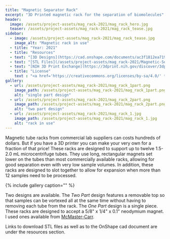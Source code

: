 ```yaml
---
title: "Magnetic Separator Rack"
excerpt: "3D Printed magnetic rack for the separation of biomolecules"
header:
  image: /assets/project-assets/mag_rack-2021/mag_rack_hero.jpg
  teaser: /assets/project-assets/mag_rack-2021/mag_rack_tease.jpg
sidebar:
  - image: /assets/project-assets/mag_rack-2021/mag_rack_tease.jpg
    image_alt: "Magnetic rack in use"
  - title: "Year: 2021"
  - title: "Resources"
  - text: "[3D Designs](https://cad.onshape.com/documents/ac3f1812ea71904c4083b250/w/1948a836c2f0dd5088106535/e/4f14fe601050db7eb86e9182?renderMode=0&uiState=61b3cfdc9eef117eaa159ab7){:target='_blank'}"
  - text: "[STL Files](/assets/project-assets/mag_rack-2021/Magnetic-Separator-Rack.zip)"
  - text: "[NIH 3D Print Exchange](https://3dprint.nih.gov/discover/3dpx-016108){:target='_blank'}"
  - title: "License"
    text : "<a href='https://creativecommons.org/licenses/by-sa/4.0/' target='_blank'><img src='/assets/images/cc-by-sa.png' style='width: 100px;' alt='CC BY-SA' /></a>"
gallery:
  - url: /assets/project-assets/mag_rack-2021/mag_rack_1part.png
    image_path: /assets/project-assets/mag_rack-2021/mag_rack_1part.png
    alt: "single part design"
  - url: /assets/project-assets/mag_rack-2021/mag_rack_2part.png
    image_path: /assets/project-assets/mag_rack-2021/mag_rack_2part.png
    alt: "two part design"
  - url: /assets/project-assets/mag_rack-2021/mag_rack_1.jpg
    image_path: /assets/project-assets/mag_rack-2021/mag_rack_1.jpg
    alt: "rack in use"
---
```

Magnetic tube racks from commercial lab suppliers can costs hundreds of dollars. But if you have a 3D printer you can make your very own for a fraction of that price! These racks are designed to support up to twelve 1.5-2.0 mL microcentrifuge tubes. They use long, rectangular magnets set lower on the tubes than most commercially available racks, allowing for good separation even with very low sample volumes. In addition, these racks are designed to slot together to allow for expansion when more than 12 samples need to be processed.

{% include gallery caption="" %}

Two designs are available. The _Two Part_ design features a removable top so that samples can be vortexed all at the same time without having to removing each tube from the rack. The _One Part_ design is a single piece. These racks are designed to accept a 5/8" x 1/4" x 0.1" neodymium magnet. I used ones available from [McMaster-Carr](https://www.mcmaster.com/5848K78/).

Links to download STL files as well as to the OnShape cad document are under the resources section.
